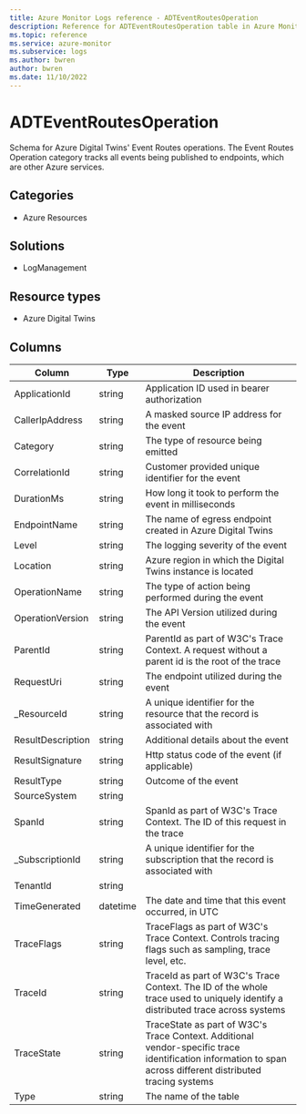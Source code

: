```yaml
---
title: Azure Monitor Logs reference - ADTEventRoutesOperation
description: Reference for ADTEventRoutesOperation table in Azure Monitor Logs.
ms.topic: reference
ms.service: azure-monitor
ms.subservice: logs
ms.author: bwren
author: bwren
ms.date: 11/10/2022
---
```


# ADTEventRoutesOperation

 Schema for Azure Digital Twins' Event Routes operations. The Event Routes Operation category tracks all events being published to endpoints, which are other Azure services.

## Categories

- Azure Resources
## Solutions

- LogManagement
## Resource types

- Azure Digital Twins




## Columns

| Column | Type | Description |
| --- | --- | --- |
| ApplicationId | string | Application ID used in bearer authorization |
| CallerIpAddress | string | A masked source IP address for the event |
| Category | string | The type of resource being emitted |
| CorrelationId | string | Customer provided unique identifier for the event |
| DurationMs | string | How long it took to perform the event in milliseconds |
| EndpointName | string | The name of egress endpoint created in Azure Digital Twins |
| Level | string | The logging severity of the event |
| Location | string | Azure region in which the Digital Twins instance is located |
| OperationName | string | The type of action being performed during the event |
| OperationVersion | string | The API Version utilized during the event |
| ParentId | string | ParentId as part of W3C's Trace Context. A request without a parent id is the root of the trace |
| RequestUri | string | The endpoint utilized during the event |
| _ResourceId | string | A unique identifier for the resource that the record is associated with |
| ResultDescription | string | Additional details about the event |
| ResultSignature | string | Http status code of the event (if applicable) |
| ResultType | string | Outcome of the event |
| SourceSystem | string |  |
| SpanId | string | SpanId as part of W3C's Trace Context. The ID of this request in the trace |
| _SubscriptionId | string | A unique identifier for the subscription that the record is associated with |
| TenantId | string |  |
| TimeGenerated | datetime | The date and time that this event occurred, in UTC |
| TraceFlags | string | TraceFlags as part of W3C's Trace Context. Controls tracing flags such as sampling, trace level, etc. |
| TraceId | string | TraceId as part of W3C's Trace Context. The ID of the whole trace used to uniquely identify a distributed trace across systems |
| TraceState | string | TraceState as part of W3C's Trace Context. Additional vendor-specific trace identification information to span across different distributed tracing systems |
| Type | string | The name of the table |
